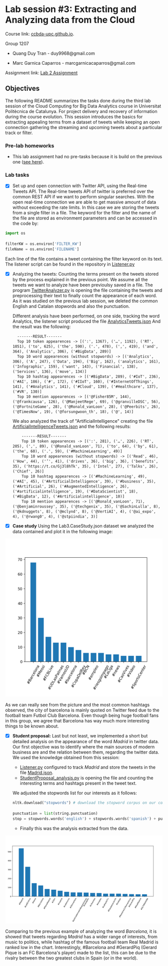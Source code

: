# Lab session #3: Extracting and Analyzing data from the Cloud

Course link: [ccbda-upc.github.io](https://ccbda-upc.github.io/).

Group 1207

-   Quang Duy Tran - duy9968\@gmail.com

-   Marc Garnica Caparros - marcgarnicacaparros\@gmail.com

Assignment link: [Lab 2 Assignment](https://github.com/CCBDA-UPC/Assignments-2018/blob/master/Lab03.md)

## Objectives

The following README summarizes the tasks done during the third lab session
of the Cloud Computing for Big Data Analytics course in Universitat Politècnica
de Catalunya. For project delivery and recovery of information during the course evolution.
This session introduces the basics for extracting appealing terms from a dataset of tweets while keeping an open connection gathering the streaming and upcoming tweets about a particular track or filter.

### Pre-lab homeworks

-   This lab assignment had no pre-tasks because it is build on the previous one ([see here](https://github.com/duy-tran/CLOUD-COMPUTING-CLASS-2018/tree/master/Lab2)).

### Lab tasks

-  [x] Set up and open connection with Twitter API, using the Real-time Tweets API. The Real-time tweets API of twitter is preferred over the common REST API if we want to perform singular searches. With the open real-time connection we are able to get massive amount of data without exceeding the rate limits. In this case we are storing the tweets from a single filter in a file. The keyword for the filter and the name of the file are stored as environment parameters and can be accessed in the code by:

```python
import os

filterKW = os.environ['FILTER_KW']
fileName = os.environ['FILENAME']
```
Each line of the file contains a tweet containing the filter keyword on its text. The listener script can be found in the repository in [Listener.py](Listener.py)

- [x] Analyzing the tweets: Counting the terms present on the tweets stored by the process explained in the previous point. We assume all the tweets we want to analyze have been previoulsy saved in a file. The program [TwitterAnalyzer.py](TwitterAnalyzer.py) is opening the file containing the tweets and preprocessing their text to finally count the appearance of each word. As it was studied on the previous lab session, we deleted the common English and Catalan stopwords and also the punctuation.

    Different analysis have been performed, on one side, tracking the word Analytics, the listener script produced the file [AnalyticsTweets.json](AnalyticsTweets.json) And the result was the following:

        -------RESULT-------
        Top 10 token appearences -> [(':', 1367), ('…', 1192), ('RT', 1051), ('to', 625), ('the', 590), ('.', 478), (',', 419), ('and', 364), ('Analytics', 306), ('#BigData', 289)]
        Top 10 word appearences (without stopwords) -> [('Analytics', 306), ('A', 247), ('Data', 194), ('Big', 162), ('analytics', 161), ('Infographic', 159), ('want', 143), ('Financial', 138), ('Services', 136), ('move', 134)]
        Top 10 hashtag appearences -> [('#BigData', 289), ('#IoT', 236), ('#AI', 186), ('#', 172), ('#IIoT', 160), ('#InternetOfThings', 141), ('#Analytics', 141), ('#Cloud', 139), ('#Healthcare', 137), ('#VR', 130)]
        Top 10 mention appearences -> [('@Fisher85M', 144), ('@frankcausa', 126), ('@ManjeetRege', 69), ('@granvilleDSC', 56), ('@FortniteGame', 28), ('@Ronald_vanLoon', 28), ('@Peerbits', 26), ('@TimesNow', 19), ('@forsungwoon_th', 18), ('@', 14)]

    We also analyzed the track of "ArtificialIntelligence" creating the file [ArtificialIntelligenceTweets.json](ArtificialIntelligenceTweets.json) and the following results:

          -------RESULT-------
          Top 10 token appearences -> [(':', 281), ('…', 226), ('RT', 205), (',', 89), ('@Ronald_vanLoon', 71), ('to', 64), ('by', 61), ('the', 60), ('.', 59), ('#MachineLearning', 49)]
          Top 10 word appearences (without stopwords) -> [('Read', 46), ('How', 44), ('’', 41), ('drives', 36), ('big', 36), ('benefits', 35), ('https://t.co/Gj3l8hTk', 35), ('Intel', 27), ('Talks', 26), ('Chief', 26)]
          Top 10 hashtag appearences -> [('#MachineLearning', 49), ('#AI', 45), ('#ArtificialIntelligence', 39), ('#business', 35), ('#Artificial', 26), ('#AugmentedIntelligence', 26), ('#artificialintelligence', 19), ('#DataScientist', 18), ('#BigData', 12), ('#Artificialintelligence', 10)]
          Top 10 mention appearences -> [('@Ronald_vanLoon', 71), ('@benjaminroussey', 35), ('@techgenix', 35), ('@SachinLulla', 8), ('@kdnuggets', 8), ('@mclynd', 8), ('@VertiAI', 4), ('@ai_expo', 4), ('@rwang0', 4), ('@stpiindia', 3)]

- [x] **Case study** Using the Lab3.CaseStudy.json dataset we analyzed the data contained and plot it in the following image:

<p align="center">
  <img src="CaseStudy.png">
</p>

As we can really see from the picture and the most common hashtags observed, the city of barcelona is mainly quoted on Twitter feed due to the football team Futbol Club Barcelona. Even though being huge football fans in this group, we agree that Barcelona has way much more interesting things to be known about.

- [x] **Student proposal:** Last but not least, we implemented a short but detailed analysis on the appearance of the word _Madrid_ in twitter data. Our first objective was to identify where the main sources of modern business are and the relation between them, regarding the twitter data. We used the knowledge obtained from this session:
   - [Listener.py](Listener.py) configured to track _Madrid_ and store the tweets in the file [Madrid.json](Madrid.json).
   - [StudentProposal_analysis.py](StudentProposal_analysis.py) is opening the file and counting the interesting terms and hashtags present in the tweet text.

   We adjusted the stopwords list for our interests as it follows:
   ```python
   nltk.download("stopwords") # download the stopword corpus on our computer

   punctuation = list(string.punctuation)
   stop = stopwords.words('english') + stopwords.words('spanish') + punctuation + ['rt', 'via', 'RT', '…', '#', 'ี', '️', '¿', '¡', '’']

   ```

   - Finally this was the analysis extracted from the data.

<p align="center">
  <img src="Madrid.png">
</p>

Comparing to the previous example of analyzing the word _Barcelona,_ it is showed that tweets regarding _Madrid_ has a wider range of interests, from music to politics, while hashtag of the famous football team Real Madrid is ranked low in the chart. Interestingly, #Barcelona and #GerardPiq (Gerard Pique is an FC Barcelona's player) made to the list, this can be due to the rivalry between the two greatest clubs in Spain (or in the world). 